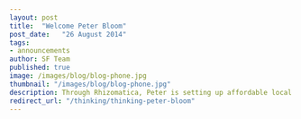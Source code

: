 ```yaml
---
layout: post
title:  "Welcome Peter Bloom"
post_date:   "26 August 2014"
tags: 
- announcements
author: SF Team
published: true
image: /images/blog/blog-phone.jpg
thumbnail: "/images/blog/blog-phone.jpg"
description: Through Rhizomatica, Peter is setting up affordable local mobile phone...
redirect_url: "/thinking/thinking-peter-bloom"
---
```

